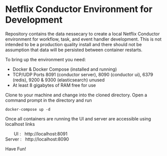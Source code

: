 
# Netflix Conductor Environment for Development

Repository contains the data nessecary to create a local Netflix Conductor environment for workflow, task, and event handler development. This is not intended to be a production quality install and there should not be assumption that data will be persisted between container restarts.

To bring up the environment you need:
 - Docker & Docker Compose (installed and running)
 - TCP/UDP Ports 8091 (conductor server), 8090 (conductor ui), 6379 (redis), 9200 & 9300 (elasticsearch) unused
 - At least 8 gigabytes of RAM free for use

Clone to your machine and change into the cloned directory. Open a command prompt in the directory and run 

    docker-compose up -d

Once all containers are running the UI and server are accessible using localhost links  

&nbsp;&nbsp;&nbsp;&nbsp;&nbsp;&nbsp;&nbsp;UI :  &nbsp;&nbsp;http://localhost:8091  
Server :&nbsp;&nbsp; http://localhost:8090 


  
Have Fun!
